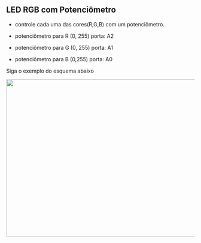 ## LED RGB com Potenciômetro

- controle cada uma das cores(R,G,B) com um potenciômetro.

- potenciômetro para R (0, 255) porta: A2
- potenciômetro para G (0, 255) porta: A1
- potenciômetro para B (0,255) porta: A0

Siga o exemplo do esquema abaixo

<img src="https://raw.githubusercontent.com/jhoonb/arduino-projetos/master/led_rgb_potenciometro/esquema_led_rgb_potenciometro_bb.png" 
height="420" width="695">
